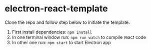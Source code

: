 # electron-react-template
Clone the repo and follow step below to initiate the template.
1. First install dependencies: ```npm install``` </br>
2. In one terminal window run: ```npm run watch``` to compile react code <br/>
3. In other one run: ```npm start``` to start Electron app

